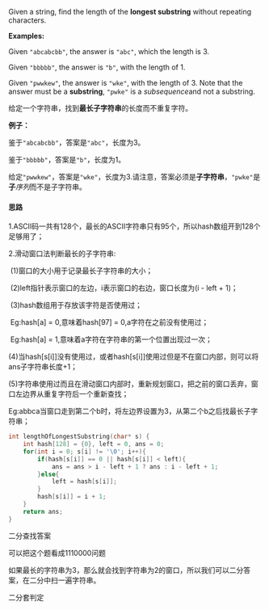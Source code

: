Given a string, find the length of the **longest substring** without repeating characters.

**Examples:**

Given `"abcabcbb"`, the answer is `"abc"`, which the length is 3.

Given `"bbbbb"`, the answer is `"b"`, with the length of 1.

Given `"pwwkew"`, the answer is `"wke"`, with the length of 3. Note that the answer must be a **substring**, `"pwke"` is a *subsequence*and not a substring.

给定一个字符串，找到**最长子字符串**的长度而不重复字符。

**例子：**

鉴于`"abcabcbb"`，答案是`"abc"`，长度为3。

鉴于`"bbbbb"`，答案是`"b"`，长度为1。

给定`"pwwkew"`，答案是`"wke"`，长度为3.请注意，答案必须是**子字符串**，`"pwke"`是**子***序列*而不是子字符串。

#### 思路

1.ASCII码一共有128个，最长的ASCII字符串只有95个，所以hash数组开到128个足够用了；

2.滑动窗口法判断最长的子字符串:

​	(1)窗口的大小用于记录最长子字符串的大小；

​	(2)left指针表示窗口的左边，i表示窗口的右边，窗口长度为(i - left + 1)；

​	(3)hash数组用于存放该字符是否使用过；

​		Eg:hash[a] = 0,意味着hash[97] = 0,a字符在之前没有使用过；

​		Eg:hash[a] = 1,意味着a字符在字符串的第一个位置出现过一次；

​	(4)当hash[s[i]]没有使用过，或者hash[s[i]]使用过但是不在窗口内部，则可以将ans子字符串长度+1；

​	(5)字符串使用过而且在滑动窗口内部时，重新规划窗口，把之前的窗口丢弃，窗口左边界从重复字符后一个重新查找；

​		Eg:abbca当窗口走到第二个b时，将左边界设置为3，从第二个b之后找最长子字符串；

```c
int lengthOfLongestSubstring(char* s) {
    int hash[128] = {0}, left = 0, ans = 0;
    for(int i = 0; s[i] != '\0'; i++){
        if(hash[s[i]] == 0 || hash[s[i]] < left){
            ans = ans > i - left + 1 ? ans : i - left + 1;
        }else{
            left = hash[s[i]];
        }
        hash[s[i]] = i + 1;
    }
    return ans;
}
```

 二分查找答案

可以把这个题看成1110000问题

如果最长的字符串为3，那么就会找到字符串为2的窗口，所以我们可以二分答案，在二分中扫一遍字符串。

二分套判定

